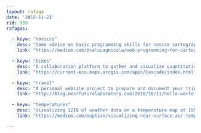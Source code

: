 ```yaml
---
layout: rafaga
date: '2018-11-21'
rid: 989
rafagas:

  - keyw: "novices"
    desc: "Some advice on basic programming skills for novice cartographers that wants to take the step forward from traditional map making into interactive web mapping"
    link: "https://medium.com/@ralucagnicola/web-programming-for-cartographers-beyond-the-basics-cecac632551a"

  - keyw: "bikes"
    desc: "A collaboration platform to gather and visualize quantitative data about bike parking in Barcelona is organizing a data collecting session this November 24th"
    link: "https://current-eco.maps.arcgis.com/apps/Cascade/index.html?appid=bc69e83050da4230b045313e793f56bf"

  - keyw: "travel"
    desc: "A personal website project to prepare and document your trips focused on travelers that want to register, share, and search for destination tips and thoughts"
    link: "http://blog.nearfuturelaboratory.com/2018/10/11/hello-world-this-is-proximo/"

  - keyw: "temperatures"
    desc: "Visualizing 12TB of weather data on a temperature map at 1950, 2017 and the 2100 forecast to highlight climate change"
    link: "https://medium.com/maptian/visualizing-near-surface-air-temperature-in-2100-d38816d61ad9"

---
```

